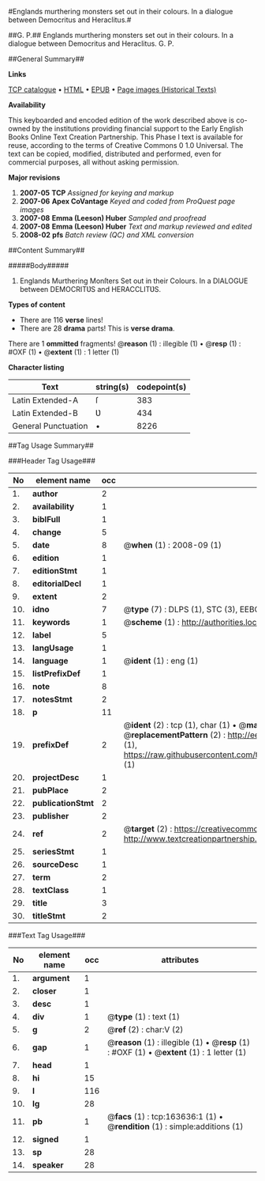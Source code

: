 #Englands murthering monsters set out in their colours. In a dialogue between Democritus and Heraclitus.#

##G. P.##
Englands murthering monsters set out in their colours. In a dialogue between Democritus and Heraclitus.
G. P.

##General Summary##

**Links**

[TCP catalogue](http://www.ota.ox.ac.uk/tcp/)  • 
[HTML](http://tei.it.ox.ac.uk/tcp/Texts-HTML/free/A90/A90692.html)  • 
[EPUB](http://tei.it.ox.ac.uk/tcp/Texts-EPUB/free/A90/A90692.epub) • 
[Page images (Historical Texts)](https://data.historicaltexts.jisc.ac.uk/view?pubId=eebo-99870165e&pageId=eebo-99870165e-163636-1)

**Availability**

This keyboarded and encoded edition of the
	       work described above is co-owned by the institutions
	       providing financial support to the Early English Books
	       Online Text Creation Partnership. This Phase I text is
	       available for reuse, according to the terms of Creative
	       Commons 0 1.0 Universal. The text can be copied,
	       modified, distributed and performed, even for
	       commercial purposes, all without asking permission.

**Major revisions**

1. __2007-05__ __TCP__ *Assigned for keying and markup*
1. __2007-06__ __Apex CoVantage__ *Keyed and coded from ProQuest page images*
1. __2007-08__ __Emma (Leeson) Huber__ *Sampled and proofread*
1. __2007-08__ __Emma (Leeson) Huber__ *Text and markup reviewed and edited*
1. __2008-02__ __pfs__ *Batch review (QC) and XML conversion*

##Content Summary##

#####Body#####

1. Englands Murthering Monſters Set out in their Colours. In a DIALOGUE between DEMOCRITƲS and HERACCLITƲS.

**Types of content**

  * There are 116 **verse** lines!
  * There are 28 **drama** parts! This is **verse drama**.

There are 1 **ommitted** fragments! 
 @__reason__ (1) : illegible (1)  •  @__resp__ (1) : #OXF (1)  •  @__extent__ (1) : 1 letter (1)

**Character listing**


|Text|string(s)|codepoint(s)|
|---|---|---|
|Latin Extended-A|ſ|383|
|Latin Extended-B|Ʋ|434|
|General Punctuation|•|8226|

##Tag Usage Summary##

###Header Tag Usage###

|No|element name|occ|attributes|
|---|---|---|---|
|1.|__author__|2||
|2.|__availability__|1||
|3.|__biblFull__|1||
|4.|__change__|5||
|5.|__date__|8| @__when__ (1) : 2008-09 (1)|
|6.|__edition__|1||
|7.|__editionStmt__|1||
|8.|__editorialDecl__|1||
|9.|__extent__|2||
|10.|__idno__|7| @__type__ (7) : DLPS (1), STC (3), EEBO-CITATION (1), PROQUEST (1), VID (1)|
|11.|__keywords__|1| @__scheme__ (1) : http://authorities.loc.gov/ (1)|
|12.|__label__|5||
|13.|__langUsage__|1||
|14.|__language__|1| @__ident__ (1) : eng (1)|
|15.|__listPrefixDef__|1||
|16.|__note__|8||
|17.|__notesStmt__|2||
|18.|__p__|11||
|19.|__prefixDef__|2| @__ident__ (2) : tcp (1), char (1)  •  @__matchPattern__ (2) : ([0-9\-]+):([0-9IVX]+) (1), (.+) (1)  •  @__replacementPattern__ (2) : http://eebo.chadwyck.com/downloadtiff?vid=$1&page=$2 (1), https://raw.githubusercontent.com/textcreationpartnership/Texts/master/tcpchars.xml#$1 (1)|
|20.|__projectDesc__|1||
|21.|__pubPlace__|2||
|22.|__publicationStmt__|2||
|23.|__publisher__|2||
|24.|__ref__|2| @__target__ (2) : https://creativecommons.org/publicdomain/zero/1.0/ (1), http://www.textcreationpartnership.org/docs/. (1)|
|25.|__seriesStmt__|1||
|26.|__sourceDesc__|1||
|27.|__term__|2||
|28.|__textClass__|1||
|29.|__title__|3||
|30.|__titleStmt__|2||


###Text Tag Usage###

|No|element name|occ|attributes|
|---|---|---|---|
|1.|__argument__|1||
|2.|__closer__|1||
|3.|__desc__|1||
|4.|__div__|1| @__type__ (1) : text (1)|
|5.|__g__|2| @__ref__ (2) : char:V (2)|
|6.|__gap__|1| @__reason__ (1) : illegible (1)  •  @__resp__ (1) : #OXF (1)  •  @__extent__ (1) : 1 letter (1)|
|7.|__head__|1||
|8.|__hi__|15||
|9.|__l__|116||
|10.|__lg__|28||
|11.|__pb__|1| @__facs__ (1) : tcp:163636:1 (1)  •  @__rendition__ (1) : simple:additions (1)|
|12.|__signed__|1||
|13.|__sp__|28||
|14.|__speaker__|28||
